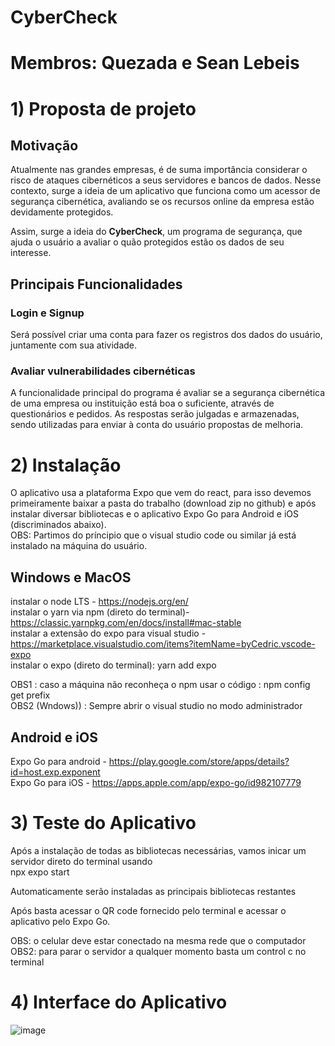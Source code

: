 # CyberCheck
# Membros: Quezada e Sean Lebeis
# 1) Proposta de projeto

## Motivação

Atualmente nas grandes empresas, é de suma importância considerar o risco de ataques cibernéticos a seus servidores e bancos de dados. Nesse contexto, surge a ideia de um aplicativo que funciona como um acessor de segurança cibernética, avaliando se os recursos online da empresa estão devidamente protegidos.

Assim, surge a ideia do **CyberCheck**, um programa de segurança, que ajuda o usuário a avaliar o quão protegidos estão os dados de seu interesse.

## Principais Funcionalidades

### Login e Signup

Será possível criar uma conta para fazer os registros dos dados do usuário, juntamente com sua atividade.

### Avaliar vulnerabilidades cibernéticas 

A funcionalidade principal do programa é avaliar se a segurança cibernética de uma empresa ou instituição está boa o suficiente, através de questionários e pedidos. As respostas serão julgadas e armazenadas, sendo utilizadas para enviar à conta do usuário propostas de melhoria.


# 2) Instalação

O aplicativo usa a plataforma Expo que vem do react, para isso devemos primeiramente baixar a pasta do trabalho (download zip no github) e após instalar diversar bibliotecas e o aplicativo Expo Go para Android e iOS (discriminados abaixo).<br/>
OBS: Partimos do príncipio que o visual studio code ou similar já está instalado na máquina do usuário.

## Windows e MacOS

instalar o node LTS - https://nodejs.org/en/ <br />
instalar o yarn via npm (direto do terminal)- https://classic.yarnpkg.com/en/docs/install#mac-stable <br />
instalar a extensão do expo para visual studio - https://marketplace.visualstudio.com/items?itemName=byCedric.vscode-expo <br />
instalar o expo (direto do terminal): yarn add expo

OBS1 : caso a máquina não reconheça o npm usar o código : npm config get prefix <br />
OBS2 (Wndows)) : Sempre abrir o visual studio no modo administrador <br />

## Android e iOS

Expo Go para android - https://play.google.com/store/apps/details?id=host.exp.exponent <br />
Expo Go para iOS - https://apps.apple.com/app/expo-go/id982107779 <br />

# 3) Teste do Aplicativo
Após a instalação de todas as bibliotecas necessárias, vamos inicar um servidor direto do terminal usando <br />
npx expo start <br />

Automaticamente serão instaladas as principais bibliotecas restantes <br />

Após basta acessar o QR code fornecido pelo terminal e acessar o aplicativo pelo Expo Go.

OBS: o celular deve estar conectado na mesma rede que o computador
OBS2: para parar o servidor a qualquer momento basta um control c no terminal

# 4) Interface do Aplicativo

![image](https://user-images.githubusercontent.com/114265258/205094932-63807ba6-7988-4685-95d2-9d1da144038c.png)
